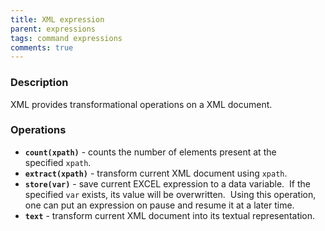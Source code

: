 ```yaml
---
title: XML expression
parent: expressions
tags: command expressions
comments: true
---
```



### Description
XML provides transformational operations on a XML document.


### Operations
- **`count(xpath)`** \- counts the number of elements present at the specified `xpath`.
- **`extract(xpath)`** \- transform current XML document using `xpath`.
- **`store(var)`** \- save current EXCEL expression to a data variable.  If the specified `var` exists, its value will 
  be overwritten.  Using this operation, one can put an expression on pause and resume it at a later time.
- **`text`** \- transform current XML document into its textual representation.
